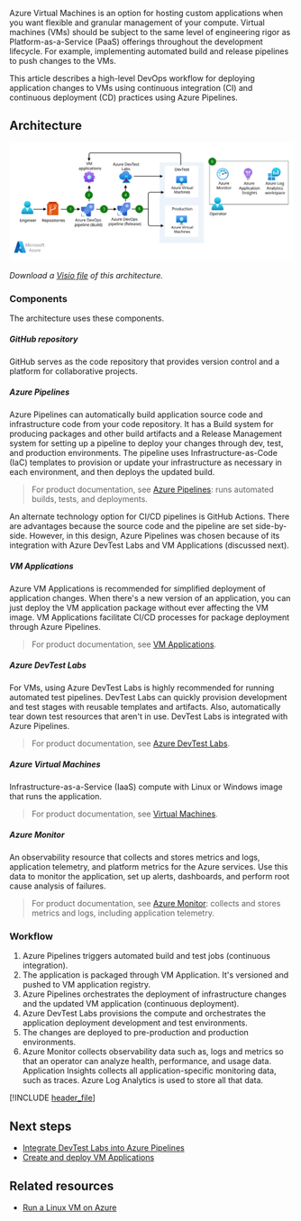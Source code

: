 Azure Virtual Machines is an option for hosting custom applications when you want flexible and granular management of your compute. Virtual machines (VMs) should be subject to the same level of engineering rigor as Platform-as-a-Service (PaaS) offerings throughout the development lifecycle. For example, implementing automated build and release pipelines to push changes to the VMs.

This article describes a high-level DevOps workflow for deploying application changes to VMs using continuous integration (CI) and continuous deployment (CD) practices using Azure Pipelines. 

## Architecture

![Diagram showing continuous integration and continuous deployment pipeline for virtual machines.](../media/cicd-for-azure-vms.svg)

*Download a [Visio file](https://arch-center.azureedge.net/cicd-for-azure-vms.vsdx) of this architecture.*

### Components

The architecture uses these components.

##### GitHub repository

GitHub serves as the code repository that provides version control and a platform for collaborative projects. 

##### Azure Pipelines

Azure Pipelines can automatically build application source code and infrastructure code from your code repository. It has a Build system for producing packages and other build artifacts and a Release Management system for setting up a pipeline to deploy your changes through dev, test, and production environments. The pipeline uses Infrastructure-as-Code (IaC) templates to provision or update your infrastructure as necessary in each environment, and then deploys the updated build. 

> For product documentation, see [Azure Pipelines](https://azure.microsoft.com/services/devops): runs automated builds, tests, and deployments.

An alternate technology option for CI/CD pipelines is GitHub Actions. There are advantages because the source code and the pipeline are set side-by-side. However, in this design, Azure Pipelines was chosen because of its integration with Azure DevTest Labs and VM Applications (discussed next). 

##### VM Applications

Azure VM Applications is recommended for simplified deployment of application changes. When there's a new version of an application, you can just deploy the VM application package without ever affecting the VM image. VM Applications facilitate CI/CD processes for package deployment through Azure Pipelines.

> For product documentation, see [VM Applications](/azure/virtual-machines/vm-applications). 

##### Azure DevTest Labs

For VMs, using Azure DevTest Labs is highly recommended for running automated test pipelines. DevTest Labs can quickly provision development and test stages with reusable templates and artifacts. Also, automatically tear down test resources that aren't in use. DevTest Labs is integrated with Azure Pipelines.

> For product documentation, see [Azure DevTest Labs](https://azure.microsoft.com/services/devtest-lab).

##### Azure Virtual Machines

Infrastructure-as-a-Service (IaaS) compute with Linux or Windows image that runs the application.

> For product documentation, see [Virtual Machines](https://azure.microsoft.com/services/virtual-machines).

##### Azure Monitor

An observability resource  that collects and stores metrics and logs, application telemetry, and platform metrics for the Azure services. Use this data to monitor the application, set up alerts, dashboards, and perform root cause analysis of failures. 

> For product documentation, see [Azure Monitor](https://azure.microsoft.com/services/monitor):  collects and stores metrics and logs, including application telemetry.

### Workflow

1. Azure Pipelines triggers automated build and test jobs (continuous integration).
1. The application is packaged through VM Application. It's versioned and pushed to VM application registry.
1. Azure Pipelines orchestrates the deployment of infrastructure changes and the updated VM application (continuous deployment). 
1. Azure DevTest Labs provisions the compute and orchestrates the application deployment development and test environments.
1. The changes are deployed to pre-production and production environments.
1. Azure Monitor collects observability data such as, logs and metrics so that an operator can analyze health, performance, and usage data. Application Insights collects all application-specific monitoring data, such as traces. Azure Log Analytics is used to store all that data. 

[!INCLUDE [header_file](../../../includes/sol-idea-header.md)]


## Next steps

* [Integrate DevTest Labs into Azure Pipelines](/azure/devtest-labs/devtest-lab-integrate-ci-cd)
* [Create and deploy VM Applications](/azure/virtual-machines/vm-applications-how-to?tabs=portal)

## Related resources

* [Run a Linux VM on Azure](/azure/architecture/reference-architectures/n-tier/linux-vm)
